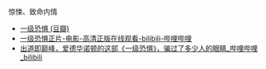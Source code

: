 惊悚、致命内情
- [一级恐惧 (豆瓣)](https://movie.douban.com/subject/1296217/)
- [一级恐惧正片-电影-高清正版在线观看-bilibili-哔哩哔哩](https://www.bilibili.com/bangumi/play/ep330642)
- [出道即巅峰，爱德华诺顿的这部《一级恐惧》，骗过了多少人的眼睛_哔哩哔哩_bilibili](https://www.bilibili.com/video/BV1hE411Z75x/)
